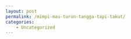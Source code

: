 ```yaml
---
layout: post
permalink: /mimpi-mau-turun-tangga-tapi-takut/
categories:
    - Uncategorized
---
```


